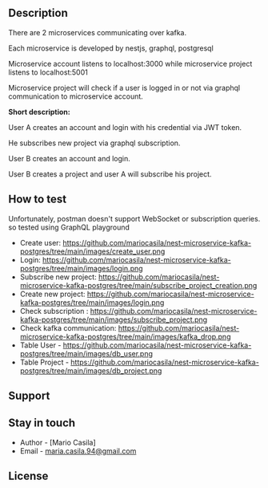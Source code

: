 ## Description

There are 2 microservices communicating over kafka.

Each microservice is developed by nestjs, graphql, postgresql

Microservice account listens to localhost:3000 while microservice project listens to localhost:5001

Microservice project will check if a user is logged in or not via graphql communication to microservice account.



<b>Short description:</b>

User A creates an account and login with his credential via JWT token.

He subscribes new project via graphql subscription.

User B creates an account and login.

User B creates a project and user A will subscribe his project.


## How to test

Unfortunately, postman doesn't support WebSocket or subscription queries. so tested using GraphQL playground
- Create user: <a target = "_blank">https://github.com/mariocasila/nest-microservice-kafka-postgres/tree/main/images/create_user.png </a>
- Login: <a target = "_blank">https://github.com/mariocasila/nest-microservice-kafka-postgres/tree/main/images/login.png</a>
- Subscribe new project: <a target = "_blank"> https://github.com/mariocasila/nest-microservice-kafka-postgres/tree/main/subscribe_project_creation.png </a>
- Create new project: <a target = "_blank"> https://github.com/mariocasila/nest-microservice-kafka-postgres/tree/main/images/login.png </a>
- Check subscription : <a target = "_blank"> https://github.com/mariocasila/nest-microservice-kafka-postgres/tree/main/images/subscribe_project.png </a>
- Check kafka communication: <a target = "_blank"> https://github.com/mariocasila/nest-microservice-kafka-postgres/tree/main/images/kafka_drop.png </a>
- Table User - <a target = "_blank"> https://github.com/mariocasila/nest-microservice-kafka-postgres/tree/main/images/db_user.png </a>
- Table Project - <a target = "_blank"> https://github.com/mariocasila/nest-microservice-kafka-postgres/tree/main/images/db_project.png </a>


## Support

## Stay in touch

- Author - [Mario Casila]
- Email - maria.casila.94@gmail.com

## License
